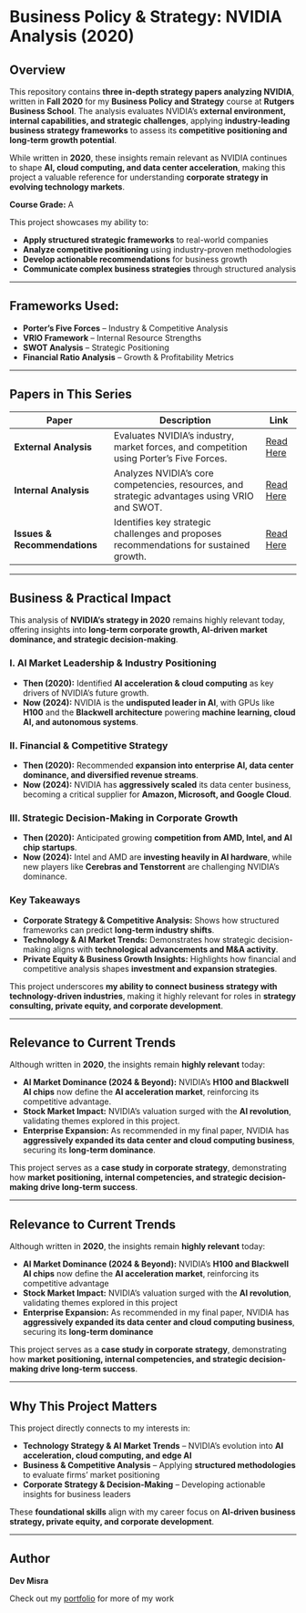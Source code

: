 # Business Policy & Strategy: NVIDIA Analysis (2020)

## Overview
This repository contains **three in-depth strategy papers analyzing NVIDIA**, written in **Fall 2020** for my **Business Policy and Strategy** course at **Rutgers Business School**. The analysis evaluates NVIDIA’s **external environment, internal capabilities, and strategic challenges**, applying **industry-leading business strategy frameworks** to assess its **competitive positioning and long-term growth potential**.

While written in **2020**, these insights remain relevant as NVIDIA continues to shape **AI, cloud computing, and data center acceleration**, making this project a valuable reference for understanding **corporate strategy in evolving technology markets**.

**Course Grade:** A  

This project showcases my ability to:

- **Apply structured strategic frameworks** to real-world companies  
- **Analyze competitive positioning** using industry-proven methodologies  
- **Develop actionable recommendations** for business growth  
- **Communicate complex business strategies** through structured analysis  

---

## Frameworks Used:
- **Porter’s Five Forces** – Industry & Competitive Analysis  
- **VRIO Framework** – Internal Resource Strengths  
- **SWOT Analysis** – Strategic Positioning  
- **Financial Ratio Analysis** – Growth & Profitability Metrics   

---

## Papers in This Series

| Paper | Description | Link |
|-------|------------|------|
| **External Analysis** | Evaluates NVIDIA’s industry, market forces, and competition using Porter’s Five Forces. | [Read Here](https://github.com/31-DM/31-DM.github.io/blob/master/assets/Work/School/Undergrad/Papers/BPS/Papers/NVIDIA%20External%20Analysis.pdf) |
| **Internal Analysis** | Analyzes NVIDIA’s core competencies, resources, and strategic advantages using VRIO and SWOT. | [Read Here](https://github.com/31-DM/31-DM.github.io/blob/master/assets/Work/School/Undergrad/Papers/BPS/Papers/NVIDIA%20Internal%20Analysis.pdf) |
| **Issues & Recommendations** | Identifies key strategic challenges and proposes recommendations for sustained growth. | [Read Here](https://github.com/31-DM/31-DM.github.io/blob/master/assets/Work/School/Undergrad/Papers/BPS/Papers/NVIDIA%20Issues%20and%20Recommendations.pdf) |

---

## Business & Practical Impact

This analysis of **NVIDIA’s strategy in 2020** remains highly relevant today, offering insights into **long-term corporate growth, AI-driven market dominance, and strategic decision-making**.

### **I. AI Market Leadership & Industry Positioning**
- **Then (2020):** Identified **AI acceleration & cloud computing** as key drivers of NVIDIA’s future growth.
- **Now (2024):** NVIDIA is the **undisputed leader in AI**, with GPUs like **H100** and the **Blackwell architecture** powering **machine learning, cloud AI, and autonomous systems**.

### **II. Financial & Competitive Strategy**
- **Then (2020):** Recommended **expansion into enterprise AI, data center dominance, and diversified revenue streams**.
- **Now (2024):** NVIDIA has **aggressively scaled** its data center business, becoming a critical supplier for **Amazon, Microsoft, and Google Cloud**.

### **III. Strategic Decision-Making in Corporate Growth**
- **Then (2020):** Anticipated growing **competition from AMD, Intel, and AI chip startups**.
- **Now (2024):** Intel and AMD are **investing heavily in AI hardware**, while new players like **Cerebras and Tenstorrent** are challenging NVIDIA’s dominance.

### **Key Takeaways**
- **Corporate Strategy & Competitive Analysis:** Shows how structured frameworks can predict **long-term industry shifts**.
- **Technology & AI Market Trends:** Demonstrates how strategic decision-making aligns with **technological advancements and M&A activity**.
- **Private Equity & Business Growth Insights:** Highlights how financial and competitive analysis shapes **investment and expansion strategies**.

This project underscores **my ability to connect business strategy with technology-driven industries**, making it highly relevant for roles in **strategy consulting, private equity, and corporate development**.

---

## Relevance to Current Trends
Although written in **2020**, the insights remain **highly relevant** today:
- **AI Market Dominance (2024 & Beyond):** NVIDIA’s **H100 and Blackwell AI chips** now define the **AI acceleration market**, reinforcing its competitive advantage.
- **Stock Market Impact:** NVIDIA’s valuation surged with the **AI revolution**, validating themes explored in this project.
- **Enterprise Expansion:** As recommended in my final paper, NVIDIA has **aggressively expanded its data center and cloud computing business**, securing its **long-term dominance**.

This project serves as a **case study in corporate strategy**, demonstrating how **market positioning, internal competencies, and strategic decision-making drive long-term success**.

---

## Relevance to Current Trends
Although written in **2020**, the insights remain **highly relevant** today:
- **AI Market Dominance (2024 & Beyond):** NVIDIA’s **H100 and Blackwell AI chips** now define the **AI acceleration market**, reinforcing its competitive advantage
- **Stock Market Impact:** NVIDIA’s valuation surged with the **AI revolution**, validating themes explored in this project
- **Enterprise Expansion:** As recommended in my final paper, NVIDIA has **aggressively expanded its data center and cloud computing business**, securing its **long-term dominance**

This project serves as a **case study in corporate strategy**, demonstrating how **market positioning, internal competencies, and strategic decision-making drive long-term success**.

---

## Why This Project Matters
This project directly connects to my interests in:
- **Technology Strategy & AI Market Trends** – NVIDIA’s evolution into **AI acceleration, cloud computing, and edge AI**
- **Business & Competitive Analysis** – Applying **structured methodologies** to evaluate firms’ market positioning
- **Corporate Strategy & Decision-Making** – Developing actionable insights for business leaders

These **foundational skills** align with my career focus on **AI-driven business strategy, private equity, and corporate development**.

---

## Author
**Dev Misra**  

Check out my [portfolio](https://31-dm.github.io/) for more of my work

